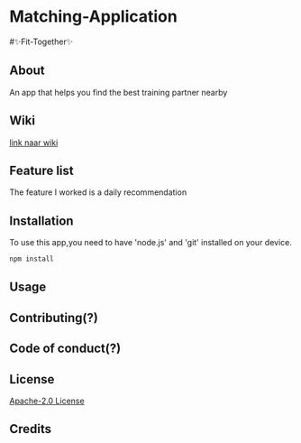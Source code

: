 # Matching-Application

#:sparkles:Fit-Together:sparkles:

## About
An app that helps you find the best training partner nearby

## Wiki 

[link naar wiki](https://github.com/ashleyKeuning/Matching-App/wiki)

## Feature list

The feature I worked is a daily recommendation


## Installation

To use this app,you need to have 'node.js' and 'git' installed on your device.

```bash
npm install 
```

## Usage

## Contributing(?)

## Code of conduct(?)
## License

[Apache-2.0 License](https://github.com/ashleyKeuning/Matching-App/blob/main/LICENSE) 

## Credits
